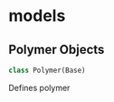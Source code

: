 <a name="models"></a>

# models

<a name="models.Polymer"></a>

## Polymer Objects

```python
class Polymer(Base)
```

Defines polymer

